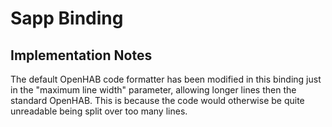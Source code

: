 # Sapp Binding

## Implementation Notes

The default OpenHAB code formatter has been modified in this binding just in the "maximum line width" parameter, allowing longer lines then the standard OpenHAB.
This is because the code would otherwise be quite unreadable being split over too many lines.